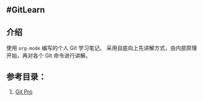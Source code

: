 #GitLearn
---
## 介绍
使用 `org-mode` 编写的个人 Git 学习笔记。
采用自底向上先讲解方式，由内部原理开始，再对各个 Git 命令进行讲解。

## 参考目录：
1. [Git Pro](https://git-scm.com/book/en/v2)